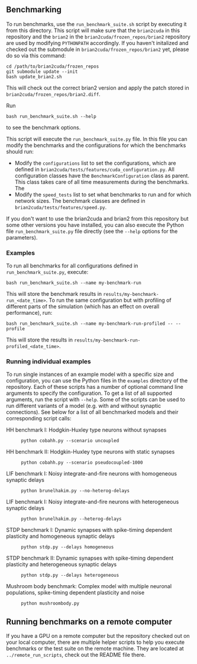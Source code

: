 ## Benchmarking

To run benchmarks, use the `run_benchmark_suite.sh` script by executing it from this directory. This script will make sure that the `brian2cuda` in this repository and the `brian2` in the `brian2cuda/frozen_repos/brian2` repository are used by modifying `PYTHONPATH` accordingly. If you haven't initalized and checked out the submodule in `brian2cuda/frozen_repos/brian2` yet, please do so via this command:
```
cd /path/to/brian2cuda/frozen_repos
git submodule update --init
bash update_brian2.sh
```
This will check out the correct brian2 version and apply the patch stored in `brian2cuda/frozen_repos/brian2.diff`.


Run
```
bash run_benchmark_suite.sh --help
```
to see the benchmark options.

This script will execute the `run_benchmark_suite.py` file. In this file you
can modify the benchmarks and the configurations for which the benchmarks
should run:
- Modify the `configurations` list to set the configurations, which are
  defined in `brian2cuda/tests/features/cuda_configuration.py`. All
  configuration classes have the `BenchmarkConfiguration` class as parent.
  This class takes care of all time measurements during the benchmarks. The 
- Modify the `speed_tests` list to set what benchmarks to run and for which
  network sizes. The benchmark classes are defined in
  `brian2cuda/tests/features/speed.py`.

If you don't want to use the brian2cuda and brian2 from this repository but some other versions you have installed, you can also execute the Python file `run_benchmark_suite.py` file directly (see the `--help` options for the parameters).
  
### Examples

To run all benchmarks for all configurations defined in `run_benchmark_suite.py`, execute:
```
bash run_benchmark_suite.sh --name my-benchmark-run
```
This will store the benchmark results in
`results/my-benchmark-run_<date_time>`.
To run the same configuration but with profiling of different parts of the
simulation (which has an effect on overall performance), run:
```
bash run_benchmark_suite.sh --name my-benchmark-run-profiled -- --profile
```
This will store the results in
`results/my-benchmark-run-profiled_<date_time>`.

### Running individual examples
To run single instances of an example model with a specific size and configuration, you can use the Python files in the `examples` directory of the
repository. Each of these scripts has a number of optional command line arguments to specify the configuration. To get a list of all supported arguments, run the script with `--help`. Some of the scripts can be used to run different variants of a model (e.g. with and without synaptic connections). See below for a list of all benchmarked models and their corresponding script calls:

<dl>
  <dt>HH benchmark I: Hodgkin-Huxley type neurons without synapses</dt>
  <dd>

  `python cobahh.py --scenario uncoupled`
  </dd>
  <dt>HH benchmark II: Hodgkin-Huxley type neurons with static synapses</dt>
  <dd>

  `python cobahh.py --scenario pseudocoupled-1000`
  </dd>
  <dt>LIF benchmark I: Noisy integrate-and-fire neurons with homogeneous synaptic delays</dt>
  <dd>

  `python brunelhakim.py --no-heterog-delays`
  </dd>
  <dt>LIF benchmark I: Noisy integrate-and-fire neurons with heterogeneous synaptic delays</dt>
  <dd>

  `python brunelhakim.py --heterog-delays`
  </dd>
  <dt>STDP benchmark I: Dynamic synapses with spike-timing dependent plasticity and homogeneous synaptic delays 
  </dt>
  <dd>

  `python stdp.py --delays homogeneous`
  </dd>
  <dt>STDP benchmark II: Dynamic synapses with spike-timing dependent plasticity and heterogeneous synaptic delays 
  </dt>
  <dd>
  
  `python stdp.py --delays heterogeneous`
  </dd>
  <dt>
  Mushroom body benchmark: Complex model with multiple neuronal populations, spike-timing dependent plasticity and noise
  </dt>
  <dd>
  
  `python mushroombody.py`
  </dd>
</dl>


## Running benchmarks on a remote computer

If you have a GPU on a remote computer but the repository checked out on your
local computer, there are multiple helper scripts to help you execute
benchmarks or the test suite on the remote machine. They are located at
`../remote_run_scripts`, check out the README file there.
